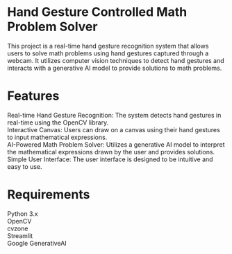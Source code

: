 # Hand Gesture Controlled Math Problem Solver

This project is a real-time hand gesture recognition system that allows users to solve math problems using hand gestures captured through a webcam. It utilizes computer vision techniques to detect hand gestures and interacts with a generative AI model to provide solutions to math problems.

# Features

Real-time Hand Gesture Recognition: The system detects hand gestures in real-time using the OpenCV library.\
Interactive Canvas: Users can draw on a canvas using their hand gestures to input mathematical expressions.\
AI-Powered Math Problem Solver: Utilizes a generative AI model to interpret the mathematical expressions drawn by the user and provides solutions.\
Simple User Interface: The user interface is designed to be intuitive and easy to use.

# Requirements

Python 3.x\
OpenCV\
cvzone\
Streamlit\
Google GenerativeAI
